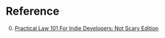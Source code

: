 # Reference

0. [Practical Law 101 For Indie Developers: Not Scary Edition](https://www.youtube.com/watch?v=8eAW-7Js7NA)

